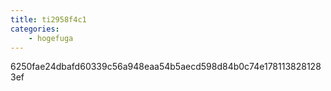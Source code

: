 ```yaml
---
title: ti2958f4c1
categories:
    - hogefuga
---
```

6250fae24dbafd60339c56a948eaa54b5aecd598d84b0c74e1781138281283ef